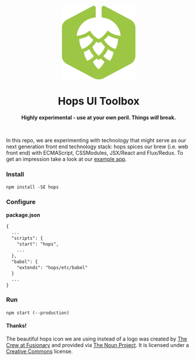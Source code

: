 
<p align="center">
  <img
    width="200"
    height="200"
    src="https://github.com/xing/hops/blob/master/logo.png?raw=true"
  />
</p>

<h1 align="center">Hops UI Toolbox</h1>

<div class=highlight><p align="center">
  <b>Highly experimental - use at your own peril. Things <i>will</i> break.</b>
</p></div><p>&nbsp;</p>

In this repo, we are experimenting with technology that might serve as our next
generation front end technology stack: hops spices our brew (i.e. web front end)
with ECMAScript, CSSModules, JSX/React and Flux/Redux. To get an impression take
a look at our [example app](https://github.com/xing/hops/tree/master/app).

### Install

```
npm install -SE hops
```

### Configure

**package.json**

```
{
  ...
  "scripts": {
    "start": "hops",
    ...
  },
  "babel": {
    "extends": "hops/etc/babel"
  }
  ...
}
```

### Run

```
npm start (--production)
```

#### Thanks!

The beautiful hops icon we are using instead of a logo was created by
[The Crew at Fusionary](https://thenounproject.com/fusionary/) and provided via
[The Noun Project](https://thenounproject.com/term/hops/9255/). It is licensed
under a [Creative Commons](http://creativecommons.org/licenses/by/3.0/us/)
license.
